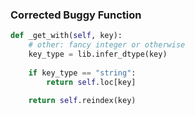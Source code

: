 ### Corrected Buggy Function
```python
def _get_with(self, key):
    # other: fancy integer or otherwise
    key_type = lib.infer_dtype(key)
    
    if key_type == "string":
        return self.loc[key]
    
    return self.reindex(key)
```